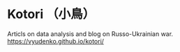 # Kotori （小鳥）
Articls on data analysis and blog on Russo-Ukrainian war.
https://vyudenko.github.io/kotori/
